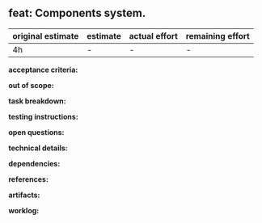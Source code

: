 ## feat: Components system.

| original estimate | estimate | actual effort | remaining effort |
| --- | --- | --- | --- |
| 4h | - | - | - |

**acceptance criteria:**

**out of scope:**

**task breakdown:**

**testing instructions:**

**open questions:**

**technical details:**

**dependencies:**

**references:**

**artifacts:**

**worklog:**
